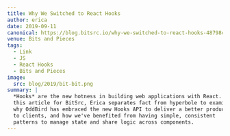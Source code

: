 ```yaml
---
title: Why We Switched to React Hooks
author: erica
date: 2019-09-11
canonical: https://blog.bitsrc.io/why-we-switched-to-react-hooks-48798c42c7f
venue: Bits and Pieces
tags:
  - Link
  - JS
  - React Hooks
  - Bits and Pieces
image:
  src: blog/2019/bit-bit.png
summary: |
  *Hooks* are the new hotness in building web applications with React. In
  this article for BitSrc, Erica separates fact from hyperbole to examine
  why OddBird has embraced the new Hooks API to deliver a better product
  to clients, and how we've benefited from having simple, consistent
  patterns to manage state and share logic across components.
---
```

